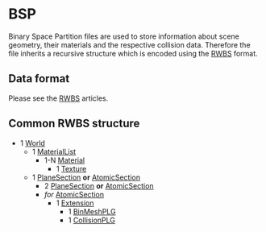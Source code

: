 # BSP
Binary Space Partition files are used to store information about scene geometry, their materials and the respective collision data. Therefore the file inherits a recursive structure which is encoded using the [RWBS](./RWBS/index.md) format.

## Data format
Please see the [RWBS](./RWBS/index.md) articles.

## Common RWBS structure

* 1 [World](./RWBS/RWWorld.md)
    * 1 [MaterialList](./RWBS/RWMaterialList.md)
        * 1-N [Material](./RWBS/RWMaterial.md)
            * 1 [Texture](./RWBS/RWTexture.md)
    * 1 [PlaneSection](./RWBS/RWPlaneSection.md) __or__ [AtomicSection](./RWBS/RWAtomicSection.md)
        * 2 [PlaneSection](./RWBS/RWPlaneSection.md) __or__ [AtomicSection](./RWBS/RWAtomicSection.md)
        * _for_ [AtomicSection](./RWBS/RWAtomicSection.md)
            * 1 [Extension](./RWBS/RWExtension.md)
                * 1 [BinMeshPLG](./RWBS/RWBinMeshPLG.md)
                * 1 [CollisionPLG](./RWBS/RWCollisionPLG.md)
